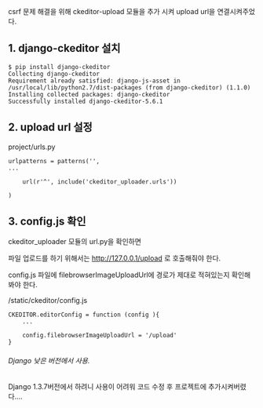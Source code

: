 csrf 문제 해결을 위해 ckeditor-upload 모듈을 추가 시켜 upload url을 연결시켜주었다.


## 1. django-ckeditor 설치
```
$ pip install django-ckeditor
Collecting django-ckeditor
Requirement already satisfied: django-js-asset in /usr/local/lib/python2.7/dist-packages (from django-ckeditor) (1.1.0)
Installing collected packages: django-ckeditor
Successfully installed django-ckeditor-5.6.1

```

## 2. upload url 설정

project/urls.py
```
urlpatterns = patterns('',
...

    url(r'^', include('ckeditor_uploader.urls'))

)
```

## 3. config.js 확인

ckeditor_uploader 모듈의 url.py을 확인하면 

파일 업로드를 하기 위해서는 http://127.0.0.1/upload 로 호출해줘야 한다.

config.js 파일에 filebrowserImageUploadUrl에 경로가 제대로 적혀있는지 확인해봐야 한다.

/static/ckeditor/config.js
```
CKEDITOR.editorConfig = function (config ){
    ...

    config.filebrowserImageUploadUrl = '/upload'
}
```


###### Django 낮은 버전에서 사용.
Django 1.3.7버전에서 하려니 사용이 어려워 코드 수정 후 프로젝트에 추가시켜버렸다....
